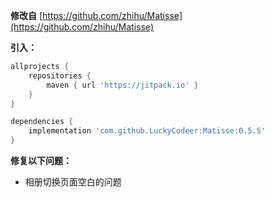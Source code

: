 **修改自** [https://github.com/zhihu/Matisse](https://github.com/zhihu/Matisse)

**引入：**
```groovy
allprojects {
    repositories {
        maven { url 'https://jitpack.io' }
    }
}
```

```groovy
dependencies {
    implementation 'com.github.LuckyCodeer:Matisse:0.5.5'
}
```

**修复以下问题：**
* 相册切换页面空白的问题